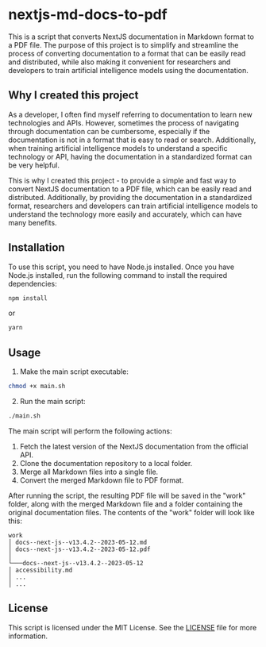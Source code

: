 # nextjs-md-docs-to-pdf

This is a script that converts NextJS documentation in Markdown format to a PDF file. The purpose of this project is to simplify and streamline the process of converting documentation to a format that can be easily read and distributed, while also making it convenient for researchers and developers to train artificial intelligence models using the documentation.

## Why I created this project

As a developer, I often find myself referring to documentation to learn new technologies and APIs. However, sometimes the process of navigating through documentation can be cumbersome, especially if the documentation is not in a format that is easy to read or search. Additionally, when training artificial intelligence models to understand a specific technology or API, having the documentation in a standardized format can be very helpful.

This is why I created this project - to provide a simple and fast way to convert NextJS documentation to a PDF file, which can be easily read and distributed. Additionally, by providing the documentation in a standardized format, researchers and developers can train artificial intelligence models to understand the technology more easily and accurately, which can have many benefits.
## Installation

To use this script, you need to have Node.js installed. Once you have Node.js installed, run the following command to install the required dependencies:

```bash
npm install
```
or 

```bash
yarn
```

## Usage

1. Make the main script executable:

```bash
chmod +x main.sh
```

2. Run the main script:

```bash
./main.sh
```

The main script will perform the following actions:

1. Fetch the latest version of the NextJS documentation from the official API.
2. Clone the documentation repository to a local folder.
3. Merge all Markdown files into a single file.
4. Convert the merged Markdown file to PDF format.


After running the script, the resulting PDF file will be saved in the "work" folder, along with the merged Markdown file and a folder containing the original documentation files. The contents of the "work" folder will look like this:

```
work
│ docs--next-js--v13.4.2--2023-05-12.md
│ docs--next-js--v13.4.2--2023-05-12.pdf
│
└───docs--next-js--v13.4.2--2023-05-12
│ accessibility.md
│ ...
│ ...
```



## License

This script is licensed under the MIT License. See the [LICENSE](./LICENSE) file for more information.